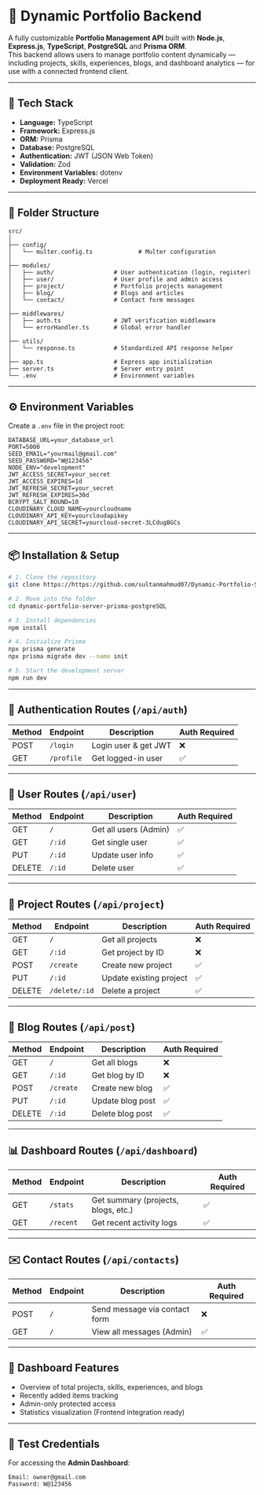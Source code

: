 # 🧠 Dynamic Portfolio Backend

A fully customizable **Portfolio Management API** built with **Node.js**, **Express.js**, **TypeScript**, **PostgreSQL** and **Prisma ORM**.  
This backend allows users to manage portfolio content dynamically — including projects, skills, experiences, blogs, and dashboard analytics — for use with a connected frontend client.

---

## 🚀 Tech Stack

- **Language:** TypeScript  
- **Framework:** Express.js  
- **ORM:** Prisma  
- **Database:** PostgreSQL  
- **Authentication:** JWT (JSON Web Token)  
- **Validation:** Zod  
- **Environment Variables:** dotenv  
- **Deployment Ready:**  Vercel  

---

## 📁 Folder Structure

```
src/
│
├── config/
│   └── multer.config.ts             # Multer configuration
│
├── modules/
│   ├── auth/                 # User authentication (login, register)
│   ├── user/                 # User profile and admin access
│   ├── project/              # Portfolio projects management
│   ├── blog/                 # Blogs and articles
│   └── contact/              # Contact form messages
│
├── middlewares/
│   ├── auth.ts               # JWT verification middleware
│   └── errorHandler.ts       # Global error handler
│
├── utils/
│   └── response.ts           # Standardized API response helper
│
├── app.ts                    # Express app initialization
├── server.ts                 # Server entry point
└── .env                      # Environment variables
```

---

## ⚙️ Environment Variables

Create a `.env` file in the project root:

```
DATABASE_URL=your_database_url
PORT=5000
SEED_EMAIL="yourmail@gmail.com"
SEED_PASSWORD="W@123456"
NODE_ENV="development"
JWT_ACCESS_SECRET=your_secret
JWT_ACCESS_EXPIRES=1d
JWT_REFRESH_SECRET=your_secret
JWT_REFRESH_EXPIRES=30d
BCRYPT_SALT_ROUND=10
CLOUDINARY_CLOUD_NAME=yourcloudname
CLOUDINARY_API_KEY=yourcloudapikey
CLOUDINARY_API_SECRET=yourcloud-secret-3LCdugBGCs
```

---

## 📦 Installation & Setup

```bash
# 1. Clone the repository
git clone https://https://github.com/sultanmahmud07/Dynamic-Portfolio-Server-Prisma-PostgreSQL.git

# 2. Move into the folder
cd dynamic-portfolio-server-prisma-postgreSQL

# 3. Install dependencies
npm install

# 4. Initialize Prisma
npx prisma generate
npx prisma migrate dev --name init

# 5. Start the development server
npm run dev
```

---

## 🔑 Authentication Routes (`/api/auth`)

| Method | Endpoint              | Description          | Auth Required |
|--------|-----------------------|----------------------|---------------|
| POST   | `/login`              | Login user & get JWT | ❌ |
| GET    | `/profile`            | Get logged-in user   | ✅ |

---

## 👤 User Routes (`/api/user`)

| Method | Endpoint      | Description          | Auth Required |
|--------|----------------|----------------------|---------------|
| GET    | `/`            | Get all users (Admin) | ✅ |
| GET    | `/:id`         | Get single user       | ✅ |
| PUT    | `/:id`         | Update user info      | ✅ |
| DELETE | `/:id`         | Delete user           | ✅ |

---

## 💼 Project Routes (`/api/project`)

| Method | Endpoint      | Description                | Auth Required |
|--------|----------------|----------------------------|---------------|
| GET    | `/`            | Get all projects           | ❌ |
| GET    | `/:id`         | Get project by ID          | ❌ |
| POST   | `/create`      | Create new project         | ✅ |
| PUT    | `/:id`         | Update existing project    | ✅ |
| DELETE | `/delete/:id`  | Delete a project           | ✅ |

---

<!-- ## 🕒 Experience Routes (`/api/experiences`)

| Method | Endpoint      | Description               | Auth Required |
|--------|----------------|---------------------------|---------------|
| GET    | `/`            | Get all experiences       | ❌ |
| POST   | `/`            | Add new experience        | ✅ |
| PUT    | `/:id`         | Update experience         | ✅ |
| DELETE | `/:id`         | Remove experience         | ✅ |

--- -->

## 📝 Blog Routes (`/api/post`)

| Method | Endpoint      | Description                | Auth Required |
|--------|----------------|----------------------------|---------------|
| GET    | `/`            | Get all blogs              | ❌ |
| GET    | `/:id`         | Get blog by ID             | ❌ |
| POST   | `/create`      | Create new blog            | ✅ |
| PUT    | `/:id`         | Update blog post           | ✅ |
| DELETE | `/:id`         | Delete blog post           | ✅ |

---

## 📊 Dashboard Routes (`/api/dashboard`)

| Method | Endpoint | Description                     | Auth Required |
|--------|-----------|----------------------------------|---------------|
| GET    | `/stats`  | Get summary (projects, blogs, etc.) | ✅ |
| GET    | `/recent` | Get recent activity logs            | ✅ |

---

## ✉️ Contact Routes (`/api/contacts`)

| Method | Endpoint      | Description                | Auth Required |
|--------|----------------|----------------------------|---------------|
| POST   | `/`            | Send message via contact form | ❌ |
| GET    | `/`            | View all messages (Admin)  | ✅ |

---

## 🧩 Dashboard Features

- Overview of total projects, skills, experiences, and blogs  
- Recently added items tracking  
- Admin-only protected access  
- Statistics visualization (Frontend integration ready)

---

## 🧪 Test Credentials

For accessing the **Admin Dashboard**:

```
Email: owner@gmail.com
Password: W@123456
```
